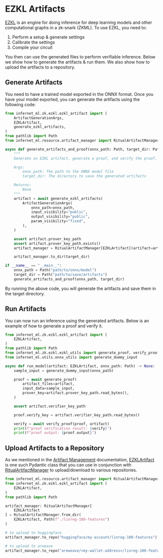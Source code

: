 # EZKL Artifacts

[EZKL](https://github.com/zkonduit/ezkl) is an engine for doing inference for deep
learning models and other computational graphs in a zk-snark (ZKML). To use EZKL,
you need to:

1. Perform a setup & generate settings
2. Calibrate the settings
3. Compile your circuit

You then can use the generated files to perform verifiable inference. Below we show
how to generate the artifacts & run them. We also show how to upload the artifacts to
a repository.

## Generate Artifacts

You need to have a trained model exported in the ONNX format. Once you have your model
exported, you can generate the artifacts using the following code:

```python
from infernet_ml.zk.ezkl.ezkl_artifact import (
    ArtifactGenerationArgs,
    EZKLArtifact,
    generate_ezkl_artifacts,
)
from pathlib import Path
from infernet_ml.resource.artifact_manager import RitualArtifactManager

async def generate_artifacts_and_proof(onnx_path: Path, target_dir: Path) -> None:
    """
    Generate an EZKL artifact, generate a proof, and verify the proof.

    Args:
        onnx_path: The path to the ONNX model file
        target_dir: The directory to save the generated artifacts

    Returns:
        None
    """
    artifact = await generate_ezkl_artifacts(
        ArtifactGenerationArgs(
            onnx_path=onnx_path,
            input_visibility="public",
            output_visibility="public",
            param_visibility="fixed",
        ),
    )

    assert artifact.prover_key_path
    assert artifact.prover_key_path.exists()
    artifact_manager = RitualArtifactManager[EZKLArtifact](artifact=artifact)

    artifact_manager.to_dir(target_dir)

if __name__ == "__main__":
    onnx_path = Path("path/to/onnx/model")
    target_dir = Path("path/to/save/artifacts")
    generate_artifacts_and_proof(onnx_path, target_dir)

```

By running the above code, you will generate the artifacts and save them in the target
directory.

## Run Artifacts

You can now run an inference using the generated artifacts. Below is an example of how
to generate a proof and verify it.

```python
from infernet_ml.zk.ezkl.ezkl_artifact import (
    EZKLArtifact,
)
from pathlib import Path
from infernet_ml.zk.ezkl.ezkl_utils import generate_proof, verify_proof
from infernet_ml.utils.onnx_utils import generate_dummy_input

async def run_model(artifact: EZKLArtifact, onnx_path: Path) -> None:
    sample_input = generate_dummy_input(onnx_path)

    proof = await generate_proof(
        artifact_files=artifact,
        input_data=sample_input,
        prover_key=artifact.prover_key_path.read_bytes(),
    )

    assert artifact.verifier_key_path

    proof.verify_key = artifact.verifier_key_path.read_bytes()

    verify = await verify_proof(proof, artifact)
    print(f"proof verification result: {verify}")
    print(f"proof output: {proof.output}")
```

## Upload Artifacts to a Repository

As we mentioned in the [Artifact Management](./artifacts.md) documentation,
[EZKLArtifact](../reference/infernet_ml/zk/ezkl/ezkl_artifact/?h=ezklartifa#infernet_ml.zk.ezkl.ezkl_artifact.EZKLArtifact)
is one such Pydantic class that you can use in conjunction with [RitualArtifactManager](../reference/infernet_ml/resource/artifact_manager/?h=ritualar#infernet_ml.resource.artifact_manager.RitualArtifactManager)
to upload/download to various repositories.

```python
from infernet_ml.resource.artifact_manager import RitualArtifactManager
from infernet_ml.zk.ezkl.ezkl_artifact import (
    EZKLArtifact,
)
from pathlib import Path

artifact_manager: RitualArtifactManager[
    EZKLArtifact
] = RitualArtifactManager.from_dir(
    EZKLArtifact, Path(f"./linreg-100-features")
)

# to upload to huggingface
artifact_manager.to_repo("huggingface/my-account/linreg-100-features")

# to upload to arweave
artifact_manager.to_repo("areweave/<my-wallet-address>/linreg-100-features")

```
